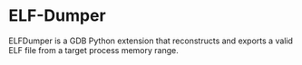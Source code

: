 # ELF-Dumper
ELFDumper is a GDB Python extension that reconstructs and exports a valid ELF file from a target process memory range. 
